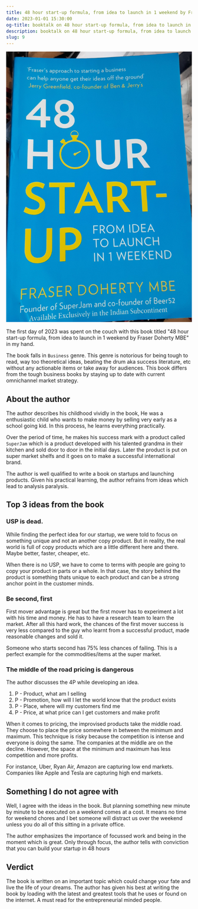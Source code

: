 ```yaml
---
title: 48 hour start-up formula, from idea to launch in 1 weekend by Fraser Doherty MBE
date: 2023-01-01 15:30:00
og-title: booktalk on 48 hour start-up formula, from idea to launch in 1 weekend by Fraser Doherty MBE
description: booktalk on 48 hour start-up formula, from idea to launch in 1 weekend by Fraser Doherty MBE.
slug: 9
---
```


![](./assets/48-hour-startup.jpeg)

The first day of 2023 was spent on the couch with this book titled "48 hour start-up formula, from idea to launch in 1 weekend by Fraser Doherty MBE" in my hand.

The book falls in `Business` genre. This genre is notorious for being tough to read, way too theoretical ideas, beating the drum aka success literature, etc without any actionable items or take away for audiences. This book differs from the tough business books by staying up to date with current omnichannel market strategy.

## About the author

The author describes his childhood vividly in the book, He was a enthusiastic child who wants to make money by selling very early as a school going kid. In this process, he learns everything practically. 

Over the period of time, he makes his success mark with a product called `SuperJam` which is a product developed with his talented grandma in their kitchen and sold door to door in the initial days. Later the product is put on super market shelfs and it goes on to make a successful international brand.

The author is well qualified to write a book on startups and launching products. Given his practical learning, the author refrains from ideas which lead to analysis paralysis.

## Top 3 ideas from the book

### USP is dead.

While finding the perfect idea for our startup, we were told to focus on something unique and not an another copy product. But in reality, the real world is full of copy products which are a little different here and there. Maybe better, faster, cheaper, etc.

When there is no USP, we have to come to terms with people are going to copy your product in parts or a whole. In that case, the story behind the product is something thats unique to each product and can be a strong anchor point in the customer minds.

### Be second, first

First mover advantage is great but the first mover has to experiment a lot with his time and money. He has to have a research team to learn the market. After all this hard work, the chances of the first mover success is very less compared to the guy who learnt from a successful product, made reasonable changes and sold it. 

Someone who starts second has 75% less chances of failing. This is a perfect example for the commodities/items at the super market.

### The middle of the road pricing is dangerous

The author discusses the 4P while developing an idea.

1. P - Product, what am I selling
2. P - Promotion, how will I let the world know that the product exists
3. P - Place, where will my customers find me
4. P - Price, at what price can I get customers and make profit

When it comes to pricing, the improvised products take the middle road. They choose to place the price somewhere in between the minimum and maximum. This technique is risky because the competition is intense and everyone is doing the same. The companies at the middle are on the decline. However, the space at the minimum and maximum has less competition and more profits. 

For instance, Uber, Ryan Air, Amazon are capturing low end markets. Companies like Apple and Tesla are capturing high end markets.

## Something I do not agree with

Well, I agree with the ideas in the book. But planning something new minute by minute to be executed on a weekend comes at a cost. It means no time for weekend chores and I bet someone will distract us over the weekend unless you do all of this sitting in a private office.

The author emphasizes the importance of focussed work and being in the moment which is great. Only through focus, the author tells with conviction that you can build your startup in 48 hours

## Verdict

The book is written on an important topic which could change your fate and live the life of your dreams. The author has given his best at writing the book by loading with the latest and greatest tools that he uses or found on the internet. A must read for the entrepreneurial minded people.